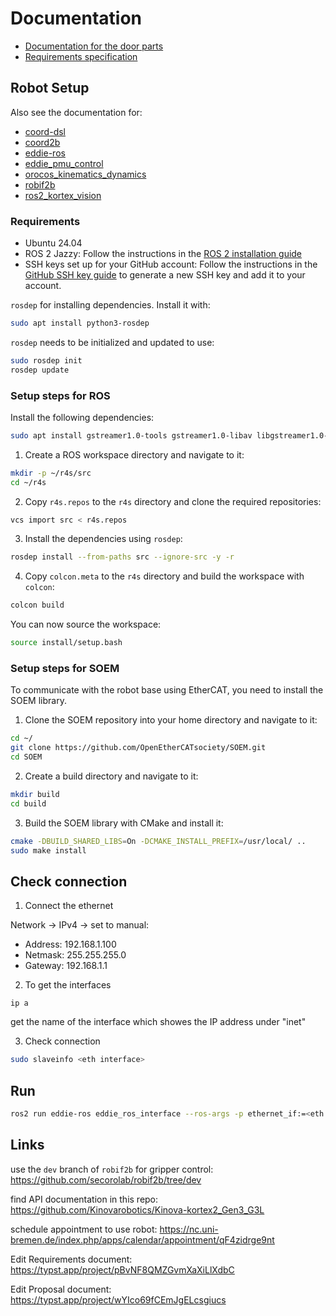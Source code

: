 # Documentation

- [Documentation for the door parts](door_parts.md)
- [Requirements specification](requirements.md)

## Robot Setup

Also see the documentation for:

- [coord-dsl](https://github.com/secorolab/coord-dsl)
- [coord2b](https://github.com/rosym-project/coord2b)
- [eddie-ros](https://github.com/secorolab/eddie-ros)
- [eddie_pmu_control](https://github.com/secorolab/eddie_pmu_control)
- [orocos_kinematics_dynamics](https://github.com/secorolab/orocos_kinematics_dynamics)
- [robif2b](https://github.com/secorolab/robif2b)
- [ros2_kortex_vision](https://github.com/Kinovarobotics/ros2_kortex_vision)

### Requirements

- Ubuntu 24.04
- ROS 2 Jazzy: Follow the instructions in the [ROS 2 installation guide](https://docs.ros.org/en/jazzy/Installation/Ubuntu-Install-Debs.html)
- SSH keys set up for your GitHub account: Follow the instructions in the [GitHub SSH key guide](https://docs.github.com/en/authentication/connecting-to-github-with-ssh/generating-a-new-ssh-key-and-adding-it-to-the-ssh-agent) to generate a new SSH key and add it to your account.

`rosdep` for installing dependencies. Install it with:

```bash
sudo apt install python3-rosdep
```

`rosdep` needs to be initialized and updated to use:

```bash
sudo rosdep init
rosdep update
```

### Setup steps for ROS

Install the following dependencies:

```bash
sudo apt install gstreamer1.0-tools gstreamer1.0-libav libgstreamer1.0-dev libgstreamer-plugins-base1.0-dev libgstreamer-plugins-good1.0-dev gstreamer1.0-plugins-good gstreamer1.0-plugins-base
```

1. Create a ROS workspace directory and navigate to it:

```bash
mkdir -p ~/r4s/src
cd ~/r4s
```

2. Copy `r4s.repos` to the `r4s` directory and clone the required repositories:

```bash
vcs import src < r4s.repos
```

3. Install the dependencies using `rosdep`:

```bash
rosdep install --from-paths src --ignore-src -y -r
```

4. Copy `colcon.meta` to the `r4s` directory and build the workspace with `colcon`:

```bash
colcon build
```

You can now source the workspace:

```bash
source install/setup.bash
```

### Setup steps for SOEM

To communicate with the robot base using EtherCAT, you need to install the SOEM library.

1. Clone the SOEM repository into your home directory and navigate to it:

```bash
cd ~/
git clone https://github.com/OpenEtherCATsociety/SOEM.git
cd SOEM
```

2. Create a build directory and navigate to it:

```bash
mkdir build
cd build
```

3. Build the SOEM library with CMake and install it:

```bash
cmake -DBUILD_SHARED_LIBS=On -DCMAKE_INSTALL_PREFIX=/usr/local/ ..
sudo make install
```


## Check connection

1. Connect the ethernet

Network -> IPv4 -> set to manual:

- Address: 192.168.1.100
- Netmask: 255.255.255.0
- Gateway: 192.168.1.1

2. To get the interfaces
```
ip a
```
get the name of the interface which showes the IP address under "inet"

3. Check connection
```bash
sudo slaveinfo <eth interface>
```
   
## Run
```bash
ros2 run eddie-ros eddie_ros_interface --ros-args -p ethernet_if:=<eth interface>
```

## Links

use the `dev` branch of `robif2b` for gripper control: 
https://github.com/secorolab/robif2b/tree/dev

find API documentation in this repo:
https://github.com/Kinovarobotics/Kinova-kortex2_Gen3_G3L

schedule appointment to use robot:
https://nc.uni-bremen.de/index.php/apps/calendar/appointment/qF4zidrge9nt

Edit Requirements document:
https://typst.app/project/pBvNF8QMZGvmXaXiLlXdbC

Edit Proposal document:
https://typst.app/project/wYIco69fCEmJgELcsgiucs
